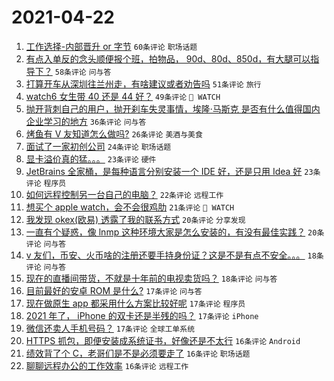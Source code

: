 # 2021-04-22

1. [工作选择-内部晋升 or 字节](https://www.v2ex.com/t/772369) `60条评论` `职场话题`
1. [有点入单反的念头顺便报个班，拍物品， 90d、80d、850d，有大腿可以指导下？](https://www.v2ex.com/t/772355) `58条评论` `问与答`
1. [打算开车从深圳往兰州走，有啥建议或者劝告吗](https://www.v2ex.com/t/772419) `51条评论` `旅行`
1. [watch6 女生带 40 还是 44 好？](https://www.v2ex.com/t/772358) `49条评论` ` WATCH`
1. [抛开背刺自己的用户，抛开刹车失灵事情，埃隆·马斯克 是否有什么值得国内企业学习的地方](https://www.v2ex.com/t/772346) `36条评论` `问与答`
1. [烤鱼有 V 友知道怎么做吗?](https://www.v2ex.com/t/772343) `26条评论` `美酒与美食`
1. [面试了一家初创公司](https://www.v2ex.com/t/772415) `24条评论` `职场话题`
1. [显卡溢价真的猛。。。](https://www.v2ex.com/t/772435) `23条评论` `硬件`
1. [JetBrains 全家桶，是每种语言分别安装一个 IDE 好，还是只用 Idea 好](https://www.v2ex.com/t/772380) `23条评论` `程序员`
1. [如何远程控制另一台自己的电脑？](https://www.v2ex.com/t/772466) `22条评论` `远程工作`
1. [想买个 apple watch，会不会很鸡肋](https://www.v2ex.com/t/772465) `21条评论` ` WATCH`
1. [我发现 okex(欧易) 透露了我的联系方式](https://www.v2ex.com/t/772352) `20条评论` `分享发现`
1. [一直有个疑惑，像 lnmp 这种环境大家是怎么安装的，有没有最佳实践？](https://www.v2ex.com/t/772341) `20条评论` `问与答`
1. [v 友们，币安、火币啥的注册还要手持身份证？这是不是有点不安全。。。](https://www.v2ex.com/t/772432) `18条评论` `问与答`
1. [现在的直播间带货，不就是十年前的电视卖货吗？](https://www.v2ex.com/t/772344) `18条评论` `问与答`
1. [目前最好的安卓 ROM 是什么?](https://www.v2ex.com/t/772488) `17条评论` `问与答`
1. [现在做原生 app 都采用什么方案比较好呢](https://www.v2ex.com/t/772438) `17条评论` `程序员`
1. [2021 年了， iPhone 的双卡还是半残的吗？](https://www.v2ex.com/t/772423) `17条评论` `iPhone`
1. [微信还卖人手机号码？](https://www.v2ex.com/t/772392) `17条评论` `全球工单系统`
1. [HTTPS 抓包，即便安装成系统证书，好像还是不太行](https://www.v2ex.com/t/772447) `16条评论` `Android`
1. [绩效背了个 C，老哥们是不是必须要走了](https://www.v2ex.com/t/772444) `16条评论` `职场话题`
1. [聊聊远程办公的工作效率](https://www.v2ex.com/t/772412) `16条评论` `远程工作`
